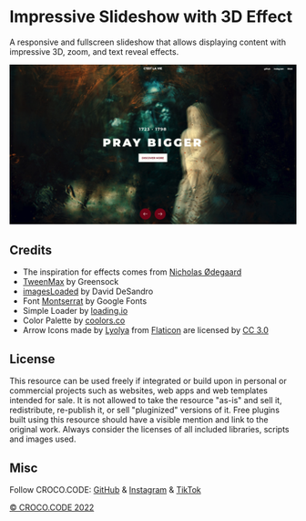 # Impressive Slideshow with 3D Effect

A responsive and fullscreen slideshow that allows displaying content with impressive 3D, zoom, and text reveal effects. 

![Impressive Slideshow with 3D Effect](https://raw.githubusercontent.com/crococode-io/images/main/impressive-slideshow-with-3d-effect.png)

## Credits
- The inspiration for effects comes from [Nicholas Ødegaard](https://dribbble.com/shots/6079248-Sandro-Botticelli-2)
- [TweenMax](https://greensock.com/tweenmax) by Greensock
- [imagesLoaded](https://imagesloaded.desandro.com/) by David DeSandro
- Font [Montserrat](https://fonts.google.com/specimen/Montserrat) by Google Fonts
- Simple Loader by [loading.io](https://loading.io/css/)
- Color Palette by [coolors.co](https://coolors.co/)
- Arrow Icons made by [Lyolya](https://www.flaticon.com/authors/lyolya) from [Flaticon](https://www.flaticon.com/) are licensed by [CC 3.0](http://creativecommons.org/licenses/by/3.0/)

## License
This resource can be used freely if integrated or build upon in personal or commercial projects such as websites, web apps and web templates intended for sale. It is not allowed to take the resource "as-is" and sell it, redistribute, re-publish it, or sell "pluginized" versions of it. Free plugins built using this resource should have a visible mention and link to the original work. Always consider the licenses of all included libraries, scripts and images used.

## Misc

Follow CROCO.CODE: [GitHub](https://github.com/crococode-io) & [Instagram](https://www.instagram.com/croco.code/) & [TikTok](https://www.tiktok.com/@croco.code)

[© CROCO.CODE 2022](https://www.instagram.com/croco.code)